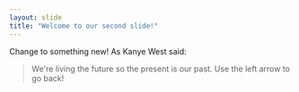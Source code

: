 ```yaml
---
layout: slide
title: "Welcome to our second slide!"
---
```

Change to something new!
As Kanye West said:

> We're living the future so
> the present is our past.
Use the left arrow to go back!
